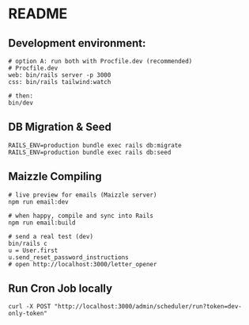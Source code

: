 # README

## Development environment:

```
# option A: run both with Procfile.dev (recommended)
# Procfile.dev
web: bin/rails server -p 3000
css: bin/rails tailwind:watch

# then:
bin/dev
```

## DB Migration & Seed

```
RAILS_ENV=production bundle exec rails db:migrate
RAILS_ENV=production bundle exec rails db:seed
```

## Maizzle Compiling

```
# live preview for emails (Maizzle server)
npm run email:dev

# when happy, compile and sync into Rails
npm run email:build

# send a real test (dev)
bin/rails c
u = User.first
u.send_reset_password_instructions
# open http://localhost:3000/letter_opener
```

## Run Cron Job locally

```
curl -X POST "http://localhost:3000/admin/scheduler/run?token=dev-only-token"
```